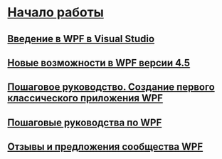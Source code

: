# [Начало работы](index.md)
## [Введение в WPF в Visual Studio](introduction-to-wpf-in-vs.md)
## [Новые возможности в WPF версии 4.5](whats-new.md)
## [Пошаговое руководство. Создание первого классического приложения WPF](walkthrough-my-first-wpf-desktop-application.md)
## [Пошаговые руководства по WPF](wpf-walkthroughs.md)
## [Отзывы и предложения сообщества WPF](community-feedback.md)
